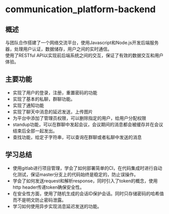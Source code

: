 # communication_platform-backend

## 概述
与团队合作搭建了一个网络交流平台，使用Javascript和Node.js开发后端服务器，处理用户认证，数据储存，用户之间的实时通信。  
使用了RESTful API以实现前后端系统之间的交互，保证了有效的数据交互和用户体验。

## 主要功能
- 实现了用户的登录，注册，重置密码的功能
- 实现了基本的私聊，群聊功能。
- 实现了通知功能
- 实现了聊天中消息的延迟发送，上传图片
- 为平台中添加了管理员权限，可以删除指定的用户，给用户分配权限
- standup功能，可以在群聊中发起会议，会议期间的消息都会被缓存并在会议结束后全部一起发出。
- 查找功能，给定子字符串，可以查询在群聊或者私聊中发送的消息

## 学习总结
- 使用gitlab进行项目管理，学会了如何部署简单的CI，在代码集成时进行自动化测试，保证master分支上的代码始终是稳定的，防止误操作。
- 学会了如何发送request和解析response，同时引入了token的概念，使用http header传递token确保安全性。
- 在安全性方面，使用了随机生成的会话ID保护会话。同时只存储密码的哈希值而不是明文防止密码泄露。
- 学习如何使用异步实现消息延迟发送的功能。


